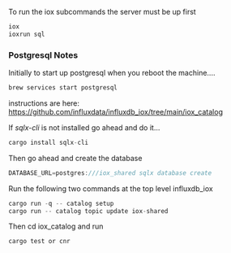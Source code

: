 
To run the iox subcommands the server must be up first

```rust
iox
ioxrun sql
```

### Postgresql Notes

Initially to start up postgresql when you reboot the machine....

```rust
brew services start postgresql
```

instructions are here:
https://github.com/influxdata/influxdb_iox/tree/main/iox_catalog

If *sqlx-cli* is not installed go ahead and do it...

```rust
cargo install sqlx-cli
```

Then go ahead and create the database

```rust
DATABASE_URL=postgres:///iox_shared sqlx database create
```

Run the following two commands at the top level influxdb_iox

```rust
cargo run -q -- catalog setup
cargo run -- catalog topic update iox-shared
```

Then cd iox_catalog and run

```rust
cargo test or cnr
```
